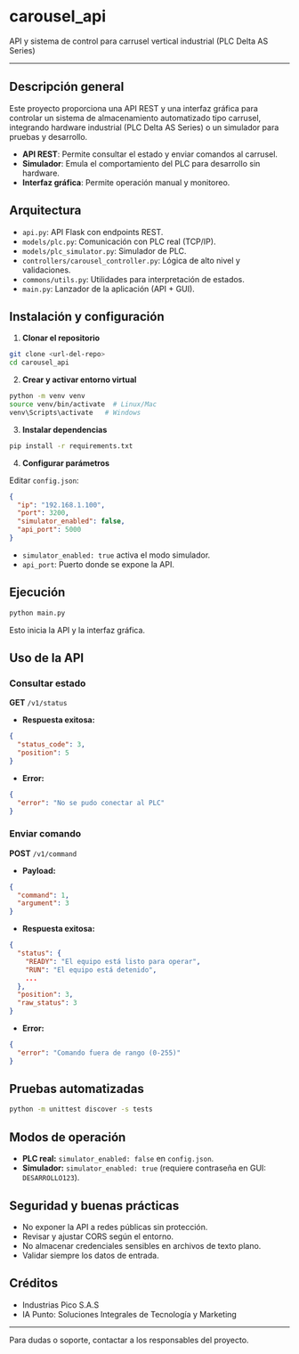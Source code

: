 # carousel_api

API y sistema de control para carrusel vertical industrial (PLC Delta AS Series)

---

## Descripción general

Este proyecto proporciona una API REST y una interfaz gráfica para controlar un sistema de almacenamiento automatizado tipo carrusel, integrando hardware industrial (PLC Delta AS Series) o un simulador para pruebas y desarrollo.

- **API REST**: Permite consultar el estado y enviar comandos al carrusel.
- **Simulador**: Emula el comportamiento del PLC para desarrollo sin hardware.
- **Interfaz gráfica**: Permite operación manual y monitoreo.

## Arquitectura

- `api.py`: API Flask con endpoints REST.
- `models/plc.py`: Comunicación con PLC real (TCP/IP).
- `models/plc_simulator.py`: Simulador de PLC.
- `controllers/carousel_controller.py`: Lógica de alto nivel y validaciones.
- `commons/utils.py`: Utilidades para interpretación de estados.
- `main.py`: Lanzador de la aplicación (API + GUI).

## Instalación y configuración

1. **Clonar el repositorio**

```bash
git clone <url-del-repo>
cd carousel_api
```

2. **Crear y activar entorno virtual**

```bash
python -m venv venv
source venv/bin/activate  # Linux/Mac
venv\Scripts\activate   # Windows
```

3. **Instalar dependencias**

```bash
pip install -r requirements.txt
```

4. **Configurar parámetros**

Editar `config.json`:

```json
{
  "ip": "192.168.1.100",
  "port": 3200,
  "simulator_enabled": false,
  "api_port": 5000
}
```
- `simulator_enabled: true` activa el modo simulador.
- `api_port`: Puerto donde se expone la API.

## Ejecución

```bash
python main.py
```
Esto inicia la API y la interfaz gráfica.

## Uso de la API

### Consultar estado

**GET** `/v1/status`

- **Respuesta exitosa:**
```json
{
  "status_code": 3,
  "position": 5
}
```
- **Error:**
```json
{
  "error": "No se pudo conectar al PLC"
}
```

### Enviar comando

**POST** `/v1/command`

- **Payload:**
```json
{
  "command": 1,
  "argument": 3
}
```
- **Respuesta exitosa:**
```json
{
  "status": {
    "READY": "El equipo está listo para operar",
    "RUN": "El equipo está detenido",
    ...
  },
  "position": 3,
  "raw_status": 3
}
```
- **Error:**
```json
{
  "error": "Comando fuera de rango (0-255)"
}
```

## Pruebas automatizadas

```bash
python -m unittest discover -s tests
```

## Modos de operación

- **PLC real:** `simulator_enabled: false` en `config.json`.
- **Simulador:** `simulator_enabled: true` (requiere contraseña en GUI: `DESARROLLO123`).

## Seguridad y buenas prácticas

- No exponer la API a redes públicas sin protección.
- Revisar y ajustar CORS según el entorno.
- No almacenar credenciales sensibles en archivos de texto plano.
- Validar siempre los datos de entrada.

## Créditos

- Industrias Pico S.A.S
- IA Punto: Soluciones Integrales de Tecnología y Marketing

---

Para dudas o soporte, contactar a los responsables del proyecto.
